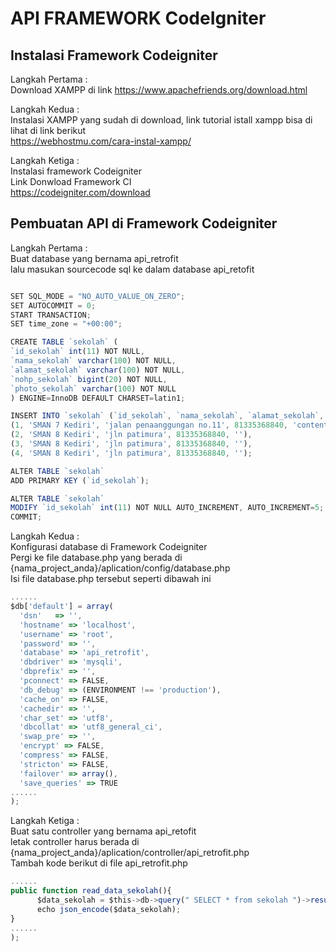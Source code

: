 <html>
  <h1>API FRAMEWORK CodeIgniter</h1>
  <h2>Instalasi Framework Codeigniter</h2>
  <p>Langkah Pertama  :</br>
  Download XAMPP di link <a href = "https://www.apachefriends.org/download.html">https://www.apachefriends.org/download.html</a>
  </p>
  <p>Langkah Kedua  : </br>
  Instalasi XAMPP yang sudah di download, link tutorial istall xampp bisa di lihat di link berikut 
  <br>
  <a href="https://webhostmu.com/cara- instal-xampp/"> 
  https://webhostmu.com/cara-instal-xampp/</a>
  </p>
  <p>Langkah Ketiga  : </br>
  Instalasi framework Codeigniter 
  <br> 
  Link Donwload Framework CI
  <br>
  <a href="https://codeigniter.com/download">
  https://codeigniter.com/download</a>
  </p>
  
  
  <h2>Pembuatan API di Framework Codeigniter</h2>
  <p>Langkah Pertama  :<br>
  Buat database yang bernama api_retrofit <br>
  lalu masukan sourcecode sql ke dalam database api_retofit 
  </p>
  
  ```javascript

SET SQL_MODE = "NO_AUTO_VALUE_ON_ZERO";
SET AUTOCOMMIT = 0;
START TRANSACTION;
SET time_zone = "+00:00";

CREATE TABLE `sekolah` (
  `id_sekolah` int(11) NOT NULL,
  `nama_sekolah` varchar(100) NOT NULL,
  `alamat_sekolah` varchar(100) NOT NULL,
  `nohp_sekolah` bigint(20) NOT NULL,
  `photo_sekolah` varchar(100) NOT NULL
) ENGINE=InnoDB DEFAULT CHARSET=latin1;

INSERT INTO `sekolah` (`id_sekolah`, `nama_sekolah`, `alamat_sekolah`, `nohp_sekolah`, `photo_sekolah`) VALUES
(1, 'SMAN 7 Kediri', 'jalan penaanggungan no.11', 81335368840, 'content://com.android.providers.media.documents/document/image%3A337917'),
(2, 'SMAN 8 Kediri', 'jln patimura', 81335368840, ''),
(3, 'SMAN 8 Kediri', 'jln patimura', 81335368840, ''),
(4, 'SMAN 8 Kediri', 'jln patimura', 81335368840, '');

ALTER TABLE `sekolah`
  ADD PRIMARY KEY (`id_sekolah`);

ALTER TABLE `sekolah`
  MODIFY `id_sekolah` int(11) NOT NULL AUTO_INCREMENT, AUTO_INCREMENT=5;
COMMIT;

  ```
  
  <p>Langkah Kedua  :<br>
  Konfigurasi database di Framework Codeigniter <br>
  Pergi ke file database.php yang berada di {nama_project_anda}/aplication/config/database.php <br>
  Isi file database.php tersebut seperti dibawah ini
  </p>
  
  ```javascript
  ......
  $db['default'] = array(
	'dsn'	=> '',
	'hostname' => 'localhost',
	'username' => 'root',
	'password' => '',
	'database' => 'api_retrofit',
	'dbdriver' => 'mysqli',
	'dbprefix' => '',
	'pconnect' => FALSE,
	'db_debug' => (ENVIRONMENT !== 'production'),
	'cache_on' => FALSE,
	'cachedir' => '',
	'char_set' => 'utf8',
	'dbcollat' => 'utf8_general_ci',
	'swap_pre' => '',
	'encrypt' => FALSE,
	'compress' => FALSE,
	'stricton' => FALSE,
	'failover' => array(),
	'save_queries' => TRUE
  ......
  );
  ```
  
  <p>Langkah Ketiga  :<br>
  Buat satu controller yang bernama api_retofit <br>
  letak controller harus berada di {nama_project_anda}/aplication/controller/api_retrofit.php <br>
  Tambah kode berikut di file api_retrofit.php
  </p>
  
  ```javascript
  ......
  public function read_data_sekolah(){
		$data_sekolah = $this->db->query(" SELECT * from sekolah ")->result();
		echo json_encode($data_sekolah);
  }
  ......
  );
  ```
  
  
  
</html> 
